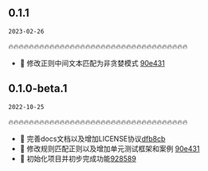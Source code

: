 ## 0.1.1

`2023-02-26`

🔥🔥🔥🔥🔥🔥🔥🔥🔥🔥🔥🔥🔥🔥🔥🔥🔥🔥🔥🔥🔥🔥🔥🔥🔥🔥🔥🔥🔥🔥🔥🔥🔥🔥🔥


- :bug: 修改正则中间文本匹配为非贪婪模式 [90e431](https://github.com/ltspkg/text-engine/commit/75e401526ffe8931d521f6009f84d17ccf5afa10)

## 0.1.0-beta.1

`2022-10-25`

🔥🔥🔥🔥🔥🔥🔥🔥🔥🔥🔥🔥🔥🔥🔥🔥🔥🔥🔥🔥🔥🔥🔥🔥🔥🔥🔥🔥🔥🔥🔥🔥🔥🔥🔥

- :book: 完善docs文档以及增加LICENSE协议[dfb8cb](https://github.com/ltspkg/text-engine/commit/dfb8cb7aaba2685e0f918b8485162ea4d6b1a85f)
- :bug: 修改规则匹配正则以及增加单元测试框架和案例 [90e431](https://github.com/ltspkg/text-engine/commit/90e4314c43da45e70dc7617f164d766a6791e01d)
- :tada: 初始化项目并初步完成功能[928589](https://github.com/ltspkg/text-engine/commit/92858911560cc0ede8c79869a43616c68588f7e0)